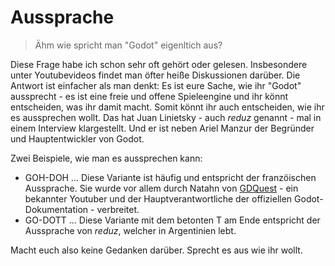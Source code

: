 # Aussprache

> Ähm wie spricht man "Godot" eigenltich aus?

Diese Frage habe ich schon sehr oft gehört oder gelesen. Insbesondere unter Youtubevideos findet man öfter heiße Diskussionen darüber. Die Antwort ist einfacher als man denkt: Es ist eure Sache, wie ihr "Godot" aussprecht - es ist eine freie und offene Spieleengine und ihr könnt entscheiden, was ihr damit macht. Somit könnt ihr auch entscheiden, wie ihr es aussprechen wollt. Das hat Juan Linietsky - auch _reduz_ genannt - mal in einem Interview klargestellt. Und er ist neben Ariel Manzur der Begründer und Hauptentwickler von Godot.

Zwei Beispiele, wie man es aussprechen kann:

- GOH-DOH ... Diese Variante ist häufig und entspricht der franzöischen Aussprache. Sie wurde vor allem durch Natahn von [GDQuest](https://www.gdquest.com/) - ein bekannter Youtuber und der Hauptverantwortliche der offiziellen Godot-Dokumentation - verbreitet.
- GO-DOTT ... Diese Variante mit dem betonten T am Ende entspricht der Aussprache von _reduz_, welcher in Argentinien lebt.

Macht euch also keine Gedanken darüber. Sprecht es aus wie ihr wollt.